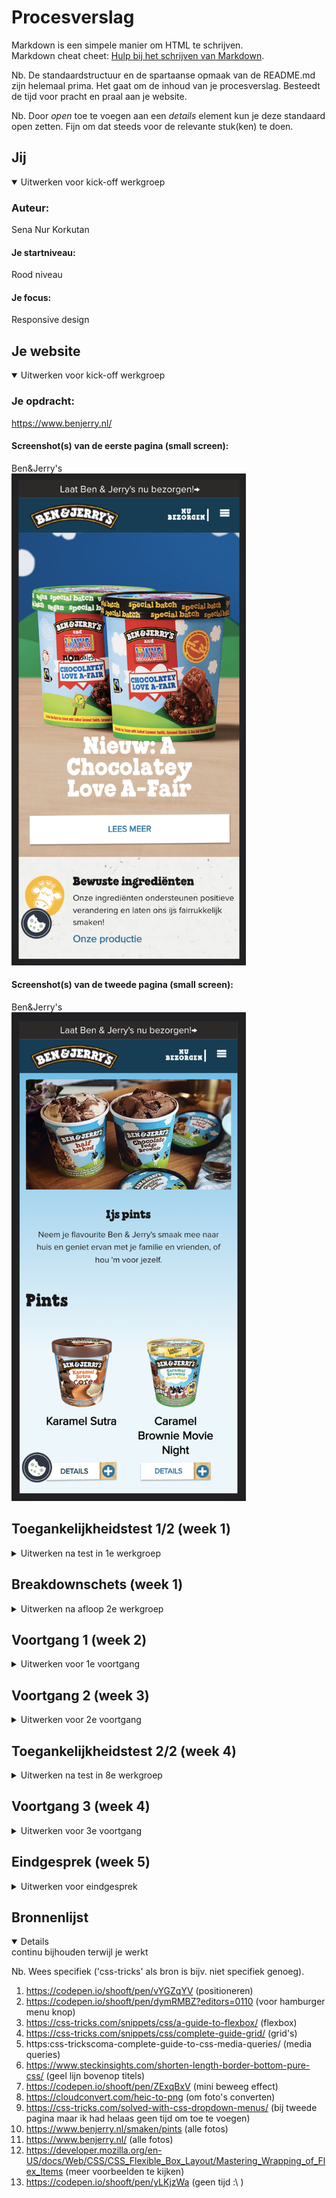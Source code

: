 # Procesverslag
Markdown is een simpele manier om HTML te schrijven.  
Markdown cheat cheet: [Hulp bij het schrijven van Markdown](https://github.com/adam-p/markdown-here/wiki/Markdown-Cheatsheet).

Nb. De standaardstructuur en de spartaanse opmaak van de README.md zijn helemaal prima. Het gaat om de inhoud van je procesverslag. Besteedt de tijd voor pracht en praal aan je website.

Nb. Door *open* toe te voegen aan een *details* element kun je deze standaard open zetten. Fijn om dat steeds voor de relevante stuk(ken) te doen.





## Jij

<details open>
  <summary>Uitwerken voor kick-off werkgroep</summary>

  ### Auteur:
  Sena Nur Korkutan

  #### Je startniveau:
  Rood niveau

  #### Je focus:
  Responsive design
 
</details>





## Je website

<details open>
  <summary>Uitwerken voor kick-off werkgroep</summary>

  ### Je opdracht:
  https://www.benjerry.nl/ 

  #### Screenshot(s) van de eerste pagina (small screen): 
  Ben&Jerry's 
  <br>
  <img src="readme-images/dummy-plaatje.png" width="375px" alt="omschrijving van de pagina">

  #### Screenshot(s) van de tweede pagina (small screen):
  Ben&Jerry's 
  <br>
  <img src="readme-images/benenjerrys.png" width="375px" alt="omschrijving van de pagina">
 
</details>



## Toegankelijkheidstest 1/2 (week 1)

<details>
  <summary>Uitwerken na test in 1e werkgroep</summary>

  ### Bevindingen

  Lijst met je bevindingen die in de test naar voren kwamen:

  
  + Bewegen van knoppen is goed. Omdat je kan begrijpen dat het een knop is.

  + Als je hovert, opent het menu elementen. Het is echt handig.


  - Responsive design is soms traag.

  - Als er zwakke internet connection is, kan foto's niet lekker werken.


  Hier een omschrijving van hoe het opgelost kan worden (met indien nodig afbeeldingen)
  - Ik kan de website responsive maken.

  - Ik kan een uitleg over het product schrijven zodat gebruiker de product zou weten als het internet niet lekker is.


  #### Screenreader
  Hier korte omschrijving (met indien nodig afbeeldingen)

  + De lopende volgerde van elementen zijn goed.
  + Elke section heeft een kopje het ziet goed eruit.


  - Sommige elementen (bijv. mail input plek) staan niet in de juiste kategorie.  
  - Bij sommige kategorieen (words, letters, form controls en window spots) werken niet lekker. Mischien komt het door dat wij de VoiceOver functie niet goed kan gebruiken.

  Hier een omschrijving van hoe het opgelost kan worden (met indien nodig afbeeldingen)
  <img src="readme-images/IMG_4168.png" width="375px" alt="screenreader">

  - Het zou handig zijn als ik de semantiek van het html bestand goed maak.


  #### Muis en Toetsenbord 

  Hier korte omschrijving (met indien nodig afbeeldingen)

  
  - Site is duidelijk en beeindigd snel omdat er veel foto's staan.
  - Het is echt makkelijk te volgen en werkt lekker met toetsenbord.


  - Soms linkjes van menubalk is irritant.
  
  

  Hier een omschrijving van hoe het opgelost kan worden (met indien nodig afbeeldingen)
  -Bij menubalk kan gebruiker altijd skippen met klikken in een andere plek. Wij kunnen de site niet helemaal veranderen.

  #### Motoriek (shocks, elastiekjes)
  Hier korte omschrijving (met indien nodig afbeeldingen)

  
  + Knoppen zijn groot. Dus er was niet een probleem met klikken van knoppen.
  + Bij scrollen was het ook niet een probleem.


  - Er was een linkje een beetje moeilijk te kunnen klikken.
  - Het doet pijn.

  Hier een omschrijving van hoe het opgelost kan worden (met indien nodig afbeeldingen)
  - Ik kan die linkje misschien in een knop zetten of de klikbare plek (padding of margin) vergroten zonder borders.
  


  #### Visueel (brillen, contrast, kleurenblind, dark/light). 
  Hier korte omschrijving (met indien nodig afbeeldingen)

  
  + De website ziet brillen met klueren (gele bril, bril met zwarte puntje etc.) goed eruit en werkt probleemloos.
  + De website ziet met andere brillen beetje moeilijk maar wel nog steeds leesbaar.
  + Er is geen probleem met zien van belangrijke elementen bij kleurblind.


  - Met de sterke blur bril kan de gebruiker bijna niks te zien. Ook is het heel moeilijk het muis te vinden.
  - Met blur bril en bril met puntje is alles moeilijk te zien. Kopjes en subkopjes kun je wel lezen maar teksten niet.
  - Het is niet mogelik de taal knop te zien in paar van de kleurbliinden modus. 
  - In de laatste kleurblind modus kan de gebruiker niet makkelijk weten dat een link een link is. Omdat er geen kleur. (In de site word gebruik maken van de kleuren om gebruiker laten te zien dat het een linkje is. Maar voor kleurblinden werkte het gewoon niet lekker.)
  
  Hier een omschrijving van hoe het opgelost kan worden (met indien nodig afbeeldingen)
  - Ik kan misschien koppen nog groter of dikker doen.
  - Ik kan de linkjes een klein animatie toevoegen zodat kleurblinden mogen ook weten dat het een linkje is.
  - Ik kan de taal knop veranderen met wereld icoontje of  met een tekstje dat laten zien welke taal het is.


</details>



## Breakdownschets (week 1)

<details>
  <summary>Uitwerken na afloop 2e werkgroep</summary>

  ### de hele pagina: 
  <img src="readme-images/hele-pagina.png" width="375px" alt="breakdown van de hele pagina">

  ### dynamisch deel (bijv menu): 
  <img src="readme-images/breakdown-2.png" width="375px" alt="breakdown van een dynamisch deel">

  ### wellicht nog een dynamisch deel (bijv filter): 
  <img src="readme-images/breakdown-3.png" width="375px" alt="breakdown van nog een dynamisch deel">

</details>





## Voortgang 1 (week 2)

<details>
  <summary>Uitwerken voor 1e voortgang</summary>

  ### Stand van zaken
  Hier dit ging goed & dit was lastig (neem ook screenshots op van delen van je website en code)

  - Sticky header
  - Ik had geen html-document met een semantische correcte html-layout. Tijdens het gesprek hebben we het samen geanalyseerd en geleerd hoe het moet. (Ik heb helaas geen screenshots omdat ik alles in de gesprek verander.)
  - Ik had geen css dus wij praten niet erover.


  ### Agenda voor meeting
  -- Eerste week hebben we de meeting met onze groepjes niet gedaan. Wij hebben alleen voortgang gesprek met Sanne gedaan.

  | student 1      | student 2          | student 3    | student 4        |
  | ---            | ---                | ---          | ---              |
  | dit bespreken  | en dit             | en ik dit    | en dan ik dat    |
  | en dat ook nog | dit als er tijd is | nog een punt | dit wil ik zeker |
  | ...            | ...                | ...          | ...              |


  ### Verslag van meeting
  Hier na afloop snel de uitkomsten van de meeting vastleggen

  - Ik moet dingen verbeteren op <head> (personaal informatie toevoegen)
  - Section begint altijd met een titel. Als het niet zo is, voeg een aria-label toe.
  - Article is ook een speciale section.
  - Maak een goede html. Dan kan je met css dingen verbeteren. (bijv. uppercase maken en semantische goed html elementen omdraaien)
  - Als main heeft geen titel, maak een titel. Daarna kan je hem in css wegsturen.
  - Soms ul li werkt beter dan paar sections. Kijk goed naar de situatie.
  - Article moet betekenisvol zijn.
  - Ik heb handige shortcuts geleerd.

</details>





## Voortgang 2 (week 3)

<details>
  <summary>Uitwerken voor 2e voortgang</summary>

  ### Stand van zaken
  hier dit ging goed & dit was lastig (neem ook screenshots op van delen van je website en code)

  Wat ik wil vragen?
  - In inspector kan ik alleen “main” zien. Het is niet mogelijk om andere elementen te zien. Ik wil ook de elementen binnen main kijken doordat ik weet wat ik niet goed deed. Maar het is nu niet moeglijk.
  - Wat is de handigste manier om h2 en leer meer knop onder elkaar te zetten op img.
  - Hamburger menu kruisje werkt niet.
  - Img tussen twee sections werkt niet lekker. (Bijna 3 uur bezig maar het lukte bij mij niet)
  - Derde section grid h3 center maken 
  - Wat is de minimale en maximale scherm size tijdens gesprek testen?
  - Lees meer knop responsive maken (ik heb nowrap probeert maar het lukte niet.)



  ### Agenda voor meeting
  Vrijdag om 10 uur
  
  | Laura      | Idelene         | Mohini  | Shanine     | Shani |
  | ---            | ---                | ---          | ---              | --- |
  | Animatie | Positionering    | Responsiveness en de @media tag            | Wanneer wel classes    |  pseudo elementen  |
  | En hoe het zit met de 2e pagina.  | Alt labels  | Stijlen van forms | Element dat vershuift als je scrolt |
  | ...            | ...                | En het hamburgermenu      | ...              | ...            |

  ### Verslag van meeting
  Hier na afloop snel de uitkomsten van de meeting vastleggen

  - Ik krijg geen hulp omdat er geen tijd blijft voor mij.
  - Ik studeerde mezelf tijdens gesprek, omdat de problemen van anderen niet relevant van mijn problemen.


</details>





## Toegankelijkheidstest 2/2 (week 4)

<details>
  <summary>Uitwerken na test in 8e werkgroep</summary>

  ### Bevindingen

  Lijst met je bevindingen die in de test naar voren kwamen (geef ook aan wat er verbeterd is): 

  + Knoppen en linken zijn wel klikbaar. Verander ze niet. (vanuit parkinson test)

  + Titels zijn goed bij screen reader

  + Het lukt bij meeste brillen

  + Elastiek is wel makkelijk te gebruiken

  + Accesbilty kleuren lukt en eigenlijk zien ze mooi eruit sommige van ze. (kleur test van chrome)



  
  - Hamburger menu is items niet leesbaar (gemaakt)
    - Nu is het mogelijk te lezen. Het kwam door kleuren. 

  - Paar woord fouten (gemaakt)
  
  - Elementen binnen hamburger menu is leesbaar/mogelijk te tabben.
    - Ik probeer het probleem heel lang te oplossen maar ik kon het niet oplossen. Daarom ga ik door met andere stylingen.

  - Bij blur mode is het niet makkelijk te lezen. Misschien nog grote letters? (gemaakt)
    - Vierde section <p> mag nog groeter worden 
      - Het lijkt me handig consistent te blijven binnen website. Daarom heb ik het niet verandert.
  
  - Tab leest niet <a> van vierde section. (gemaakt)



  #### Screenreader
  Hier korte omschrijving (met indien nodig afbeeldingen)
  + Titels werken goed

  - Het leest binnen hamburger menu !
  - 4de section linken werken niet goed

  Hier een omschrijving van hoe het opgelost kan worden (met indien nodig afbeeldingen)
  - Momenteel heb ik geen idee over binnen hamburger menu (vragen)
    - Ik heb het gevraagd en Sanne zegt dat het nu niet nodig is. (na het vragen)

  - Ik kan de <a> element binnen de <h3> element halen. (gemaakt)

  #### Muis en Toetsenbord 
  Hier korte omschrijving (met indien nodig afbeeldingen)
  + Volgerde van HTML elementen goed te volgen
  + Elementen zijn makkelijk klikbaar, alle linken werken goed


  - Geen hover, active effect
  - Paar woord fouten
  - Tab (focus state) gaat door binnen hamburger menu
  <img src="readme-images/IMG_4491.png" width="375px" alt="tab werkt niet binnen hamburger menu">


  Hier een omschrijving van hoe het opgelost kan worden (met indien nodig afbeeldingen)
  - Ik moet nog states toevoegen
  - Woord fouten verbeteren
  - Momenteel heb ik geen idee over binnen hamburger menu (vragen)
    - Ik heb het gevraagd en Sanne zegt dat het nu niet nodig is. (na het vragen)


  #### Motoriek (shocks, elastiekjes)
  Hier korte omschrijving (met indien nodig afbeeldingen)
  + Goed beneden kan scrollen (shocks)
  + Makkelijk te toetsenbord te gebruiken (shocks)
  + Button en linken zijn wel goed klikbaar (shocks)

  - Soms wordt het moeilijk naar beneden te gaan. Maar het is niet de probleem van de website. Het is de probleem van computer

  Hier een omschrijving van hoe het opgelost kan worden (met indien nodig afbeeldingen)
  - Er is geen probleem over de website


  #### Visueel (brillen, contrast, kleurenblind, dark/light). 
  Hier korte omschrijving (met indien nodig afbeeldingen)

  + Alleen bij blur is het moeilijk te lezen of de luis te vinden. Andere brillen lukken wel bij website
  + Ik vond de kluerenblind modussen leuk qua kleuren. Tritanopia ziet heel schattig en blij eruit. 
  
  - Hover effect is niet te zien in achromatopsia modus
  - Geen dark modus
  - Blur/glare cataract modus is het moeilijk te lezen. Maar als de website nog groter maakt kun je ze wel lezen.



  Hier een omschrijving van hoe het opgelost kan worden (met indien nodig afbeeldingen)

  - Ik moet de hover effect nog beter laten zien in achromatopsia modus
  - Ik kan een dark modus toevoegen

</details>





## Voortgang 3 (week 4)

<details>
  <summary>Uitwerken voor 3e voortgang</summary>

  ### Stand van zaken
  hier dit ging goed & dit was lastig (neem ook screenshots op van delen van je website en code)

  Deze keer was onze het nuttigste gesprek. Ik had nog een keer geen vragen over mijn website maar ik heb wel van anderen vragen ook geleerd. 


  ### Agenda voor meeting
  samen met je groepje opstellen

  |  Laura      | Idelene          | Shanine    | Mila       | Donna      | Sena Nur (ik) |
  | ---            | ---                | ---          | ---              |
  | 1 animatie in javascript doet het, de rest niet  | Object observer api werkt niet             | Hoe maak ik een tabel?    | Carrousel begint op helft van pagina (gefixed door Sjoerd)    | Mag hier een class?     | Blauw lijntje onder plaatje moest weg! (gefixed door Sanne)   |


  ### Verslag van meeting
  hier na afloop snel de uitkomsten van de meeting vastleggen

  - Ik heb geleerd dat ik de media query niet goed gebruik
  - Website moet goed getest worden voor gesprek
  - Do's en Don'ts nog een keer herhalen
  - Goede weg van div gebruiken (ik heb de eerste div na dit gesprek geplaats en het werkte uiteindelijk lekker :) )
  - Met wat zijn wij trots?


</details>





## Eindgesprek (week 5)

<details>
  <summary>Uitwerken voor eindgesprek</summary>

  ### Je uitkomst - karakteristiek screenshots:
  <img src="readme-images/highlight1.png" width="375px" alt="hover p element">
  <img src="readme-images/highlight2.png" width="375px" alt="cool hover effect in groot scherm">
  <img src="readme-images/highlight3.png" width="375px" alt="handige hele pagina hamburger menu">


  ### Dit ging goed/Heb ik geleerd: 
  + Ik heb bijna alle code zelf bedacht en geschrijven. Dat ben ik heel trots op. Ik ben bijna pro bij flex en grid
  + Ik begrijp heel duidelijk hoe het structuur van een html document moet zijn. 
  + Ik had moeite mee met sections of li's noemen in css. Maar nu kan ik heel makkelijk elementen uit html noemen.
  + Ik begrijp het logica van javascript. Ik kan nu makkelijk een class toevoegen en in css met het class spelen. 
  + Ik weet nu wat ik niet moet doen als ik een website aan het bouwen.
  + Als je de code vanuit een andere plek gehaald, is bronnen noteren altijd nodig!


  <img src="readme-images/klein-voorbeeld.png" width="375px" alt="voorbeeld wat ik geleerd">
  <img src="readme-images/darkmode.png" width="375px" alt="voorbeeld wat ik geleerd / darkmode">
  <img src="readme-images/leuk.png" width="375px" alt="voorbeeld die ik leuk vind">


  ### Dit was lastig/Is niet gelukt:
  - Enige ding die ik nog meer wil doen is javascript, helaas bij mij website is er niet zo veel dingen met javascript gemaakt. Dus ik heb minder javascript geschereven. 
  - Hamburger menu bouwen vond ik moeilijk (Hulp gekregen van Sanne)
  - Als ik klikt op hamburger menu, blijft het focus state hangen ?
  - Font downloaden en plakken vond ik heel moeilijk (Hulp gekregen van student assistent)
  - Ik heb de tweede pagina laatste dag begonnen daarom tweede pagina lukte niet zo goed. Maar absoluut ben ik trots wat ik binnen 8 uur heb ik gedaan in tweede pagina.

  <img src="readme-images/hamburger-menu.png" width="375px" alt="normale hamburger menu">
  <img src="readme-images/hamburger-menu1.png" width="375px" alt="gekke hamburger menu">

</details>





## Bronnenlijst

<details open>
  <summary>continu bijhouden terwijl je werkt</summary>

  Nb. Wees specifiek ('css-tricks' als bron is bijv. niet specifiek genoeg).

  1. https://codepen.io/shooft/pen/vYGZqYV (positioneren)
  2. https://codepen.io/shooft/pen/dymRMBZ?editors=0110 (voor hamburger menu knop)
  3. https://css-tricks.com/snippets/css/a-guide-to-flexbox/ (flexbox)
  4. https://css-tricks.com/snippets/css/complete-guide-grid/ (grid's)
  5. https:css-trickscoma-complete-guide-to-css-media-queries/ (media queries)
  6. https://www.steckinsights.com/shorten-length-border-bottom-pure-css/ (geel lijn bovenop titels)
  7. https://codepen.io/shooft/pen/ZExqBxV (mini beweeg effect)
  8. https://cloudconvert.com/heic-to-png (om foto's converten)
  9. https://css-tricks.com/solved-with-css-dropdown-menus/ (bij tweede pagina maar ik had helaas geen tijd om toe te voegen)
  10. https://www.benjerry.nl/smaken/pints (alle fotos)
  11. https://www.benjerry.nl/ (alle fotos)
  12. https://developer.mozilla.org/en-US/docs/Web/CSS/CSS_Flexible_Box_Layout/Mastering_Wrapping_of_Flex_Items (meer voorbeelden te kijken)
  13. https://codepen.io/shooft/pen/yLKjzWa (geen tijd :\ )


</details>